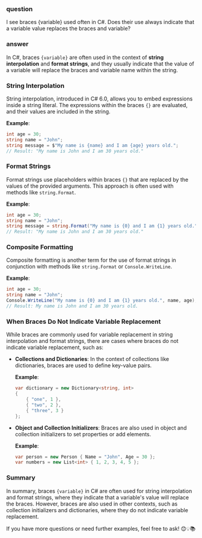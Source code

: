 ### question
I see braces {variable} used often in C#. Does their use always indicate that a variable value replaces the braces and variable?

### answer

In C#, braces `{variable}` are often used in the context of **string interpolation** and **format strings**, and they usually indicate that the value of a variable will replace the braces and variable name within the string.

### String Interpolation

String interpolation, introduced in C# 6.0, allows you to embed expressions inside a string literal. The expressions within the braces `{}` are evaluated, and their values are included in the string.

**Example**:
```csharp
int age = 30;
string name = "John";
string message = $"My name is {name} and I am {age} years old.";
// Result: "My name is John and I am 30 years old."
```

### Format Strings

Format strings use placeholders within braces `{}` that are replaced by the values of the provided arguments. This approach is often used with methods like `string.Format`.

**Example**:
```csharp
int age = 30;
string name = "John";
string message = string.Format("My name is {0} and I am {1} years old.", name, age);
// Result: "My name is John and I am 30 years old."
```

### Composite Formatting

Composite formatting is another term for the use of format strings in conjunction with methods like `string.Format` or `Console.WriteLine`.

**Example**:
```csharp
int age = 30;
string name = "John";
Console.WriteLine("My name is {0} and I am {1} years old.", name, age);
// Result: My name is John and I am 30 years old.
```

### When Braces Do Not Indicate Variable Replacement

While braces are commonly used for variable replacement in string interpolation and format strings, there are cases where braces do not indicate variable replacement, such as:

- **Collections and Dictionaries**: In the context of collections like dictionaries, braces are used to define key-value pairs.

  **Example**:
  ```csharp
  var dictionary = new Dictionary<string, int>
  {
      { "one", 1 },
      { "two", 2 },
      { "three", 3 }
  };
  ```

- **Object and Collection Initializers**: Braces are also used in object and collection initializers to set properties or add elements.

  **Example**:
  ```csharp
  var person = new Person { Name = "John", Age = 30 };
  var numbers = new List<int> { 1, 2, 3, 4, 5 };
  ```

### Summary

In summary, braces `{variable}` in C# are often used for string interpolation and format strings, where they indicate that a variable's value will replace the braces. However, braces are also used in other contexts, such as collection initializers and dictionaries, where they do not indicate variable replacement.

If you have more questions or need further examples, feel free to ask! 😊💡📚

